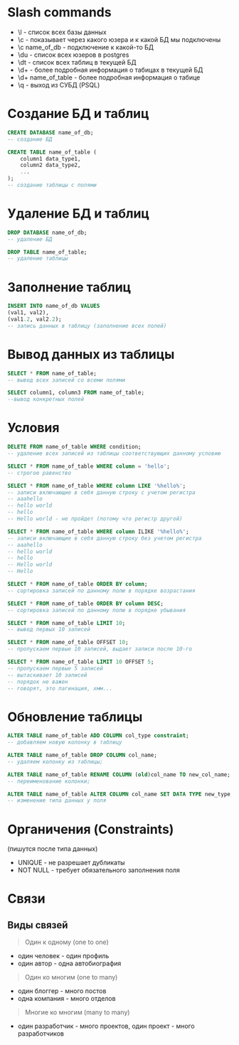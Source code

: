 # Slash commands
* \l - список всех базы данных
* \c - показывает через какого юзера и к какой БД мы подключены
* \c name_of_db - подключение к какой-то БД
* \du - список всех юзеров в postgres
* \dt - список всех таблиц в текущей БД
* \d+ - более подробная информация о табицах в текущей БД
* \d+ name_of_table - более подробная информация о табице
* \q - выход из СУБД (PSQL)

# Создание БД и таблиц
```sql
CREATE DATABASE name_of_db;
-- создание БД
```

```sql
CREATE TABLE name_of_table (
    column1 data_type1,
    column2 data_type2,
    ...
);
-- создание таблицы с полями
```

# Удаление БД и таблиц
```sql
DROP DATABASE name_of_db;
-- удаление БД
```

```sql
DROP TABLE name_of_table;
-- удаление таблицы
```

# Заполнение таблиц

```sql
INSERT INTO name_of_db VALUES
(val1, val2),
(val1.2, val2.2);
-- запись данных в таблицу (заполнение всех полей)
```

# Вывод данных из таблицы

```sql
SELECT * FROM name_of_table;
-- вывод всех записей со всеми полями
```

```sql
SELECT column1, column3 FROM name_of_table;
--вывод конкретных полей
```

# Условия

```sql
DELETE FROM name_of_table WHERE condition;
-- удаление всех записей из таблицы соответствующих данному условию
```

```sql
SELECT * FROM name_of_table WHERE column = 'hello';
-- строгое равенство
```

```sql
SELECT * FROM name_of_table WHERE column LIKE '%hello%';
-- записи включающие в себя данную строку с учетом регистра
-- aaahello
-- hello world
-- hello
-- Hello world - не пройдет (потому что регистр другой)
```

```sql
SELECT * FROM name_of_table WHERE column ILIKE '%hello%';
-- записи включающие в себя данную строку без учетом регистра
-- aaahello
-- hello world
-- hello
-- Hello world
-- Hello
```

```sql
SELECT * FROM name_of_table ORDER BY column;
-- сортировка записей по данному полю в порядке возрастания
```

```sql
SELECT * FROM name_of_table ORDER BY column DESC;
-- сортировка записей по данному полю в порядке убывания
```

```sql
SELECT * FROM name_of_table LIMIT 10;
-- вывод первых 10 записей
```

```sql
SELECT * FROM name_of_table OFFSET 10;
-- пропускаем первые 10 записей, выдает записи после 10-го 
```

```sql
SELECT * FROM name_of_table LIMIT 10 OFFSET 5;
-- пропускаем первые 5 записей
-- вытаскивает 10 записей
-- порядок не важен
-- говорят, это пагинация, хмм...
```

# Обновление таблицы

```sql
ALTER TABLE name_of_table ADD COLUMN col_type constraint;
-- добавляем новую колонку в таблицу
```

```sql
ALTER TABLE name_of_table DROP COLUMN col_name;
-- удаляем колонку из таблицы;
```

```sql
ALTER TABLE name_of_table RENAME COLUMN (old)col_name TO new_col_name;
-- переименование колонки;
```

```sql
ALTER TABLE name_of_table ALTER COLUMN col_name SET DATA TYPE new_type;
-- изменение типа данных у поля
```


# Органичения (Constraints)
(пишутся после типа данных)
* UNIQUE - не разрешает дубликаты
* NOT NULL - требует обязательного заполнения поля


# Связи
## Виды связей
> Один к одному (one to one)
* один человек - один профиль
* один автор - одна автобиография

> Один ко многим (one to many)
* один блоггер - много постов
* одна компания - много отделов

> Многие ко многим (many to many)
* один разработчик - много проектов, один проект - много разработчиков




